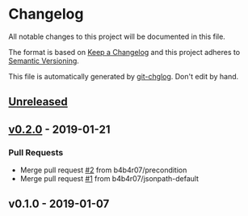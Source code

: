 # Changelog

All notable changes to this project will be documented in this file.

The format is based on [Keep a Changelog](http://keepachangelog.com/en/1.0.0/)
and this project adheres to [Semantic Versioning](http://semver.org/spec/v2.0.0.html).

This file is automatically generated by [git-chglog](github.com/git-chglog/git-chglog). Don't edit by hand.

<a name="unreleased"></a>
## [Unreleased]


<a name="v0.2.0"></a>
## [v0.2.0] - 2019-01-21
### Pull Requests
- Merge pull request [#2](https://github.com/b4b4r07/stein/issues/2) from b4b4r07/precondition
- Merge pull request [#1](https://github.com/b4b4r07/stein/issues/1) from b4b4r07/jsonpath-default


<a name="v0.1.0"></a>
## v0.1.0 - 2019-01-07

[Unreleased]: https://github.com/b4b4r07/stein/compare/v0.2.0...HEAD
[v0.2.0]: https://github.com/b4b4r07/stein/compare/v0.1.0...v0.2.0
